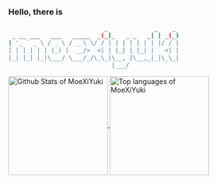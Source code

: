 <!--
**moexiyuki/moexiyuki** is a ✨ _special_ ✨ repository because its `README.md` (this file) appears on your GitHub profile.

Here are some ideas to get you started:

- 🔭 I’m currently working on ...
- 🌱 I’m currently learning ...
- 👯 I’m looking to collaborate on ...
- 🤔 I’m looking for help with ...
- 💬 Ask me about ...
- 📫 How to reach me: ...
- 😄 Pronouns: ...
- ⚡ Fun fact: ...
-->
### Hello, there is 
```sh
                           _             _    _
 _ __ ___   ___   _____  _(_)_   _ _   _| | _(_)
| '_ ` _ \ / _ \ / _ \ \/ / | | | | | | | |/ / |
| | | | | | (_) |  __/>  <| | |_| | |_| |   <| |
|_| |_| |_|\___/ \___/_/\_\_|\__, |\__,_|_|\_\_|
                             |___/
```

<a href="https://github.com/anuraghazra/github-readme-stats">
  <img height=200 align="center" src="https://github-readme-stats.vercel.app/api?username=moexiyuki&show_icons=true&theme=transparent&locale=cn" alt="Github Stats of MoeXiYuki" />
</a>
<a href="https://github.com/anuraghazra/convoychat">
  <img height=200 align="center" src="https://github-readme-stats.vercel.app/api/top-langs/?username=moexiyuki&layout=compact&theme=transparent&card_width=350&locale=cn" alt="Top languages of MoeXiYuki" />
</a>